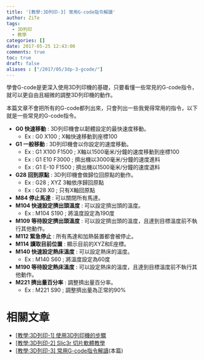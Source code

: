 ```yaml
---
title: '[教學:3D列印-3] 常用G-code指令解讀'
author: ZiTe
tags:
  - 3D列印
  - 教學
categories: []
date: 2017-05-25 12:43:00
comments: true
toc: true
draft: false
aliases : ["/2017/05/3dp-3-gcode/"]
---
```

學會G-code是更深入使用3D列印機的基礎，只要看懂一些常見的G-code指令，就可以更自由且細微的調整3D列印機的動作。

本篇文章不會把所有的G-code都列出來，只會列出一些我覺得常用的指令，以下就是一些常見的G-code指令。

<!--more-->

* **G0 快速移動** : 3D列印機會以韌體設定的最快速度移動。
    * Ex : G0 X100 ; X軸快速移動到座標100
* **G1 一般移動** : 3D列印機會以你設定的速度移動。
    * Ex : G1 X100 F1500 ; X軸以1500毫米/分鐘的速度移動到座標100
    * Ex : G1 E10 F3000 ; 擠出機以3000毫米/分鐘的速度進料
    * Ex : G1 E-10 F1500 ; 擠出機以1500毫米/分鐘的速度退料
* **G28 回到原點** : 3D列印機會做歸位回原點的動作。
    * Ex : G28 ; XYZ 3軸依序歸回原點
    * Ex : G28 X0 ; 只有X軸回原點
* **M84 停止馬達** : 可以關閉所有馬達。
* **M104 快速設定擠出頭溫度** : 可以設定擠出頭的溫度。
    * Ex : M104 S190 ; 將溫度設定為190度
* **M109 等待設定擠出頭溫度** : 可以設定擠出頭的溫度，且達到目標溫度前不執行其他動作。
* **M112 緊急停止** : 所有馬達和加熱裝置都會被停止。
* **M114 讀取目前位置** : 顯示目前的XYZ和E座標。
* **M140 快速設定熱床溫度** : 可以設定熱床的溫度。
    * Ex : M140 S60 ; 將溫度設定為60度
* **M190 等待設定熱床溫度** : 可以設定熱床的溫度，且達到目標溫度前不執行其他動作。
* **M221 擠出量百分率** : 調整擠出量百分率。
    * Ex : M221 S90 ; 調整擠出量為正常的90%

# 相關文章

* [\[教學:3D列印-1\] 使用3D列印機的步驟](/2017/03/3dp-1-step/)
* [\[教學:3D列印-2\] Slic3r 切片軟體教學](/2017/05/3dp-2-slic3r/)
* [\[教學:3D列印-3\] 常用G-code指令解讀](/2017/05/3dp-3-gcode/)(本篇)
